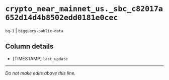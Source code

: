 # `crypto_near_mainnet_us._sbc_c82017a652d14d4b8502edd0181e0cec`
`bq-1` | `bigquery-public-data`

## Column details
* [TIMESTAMP] `last_update`

-------------------------------------------------------------------------------
*Do not make edits above this line.*
